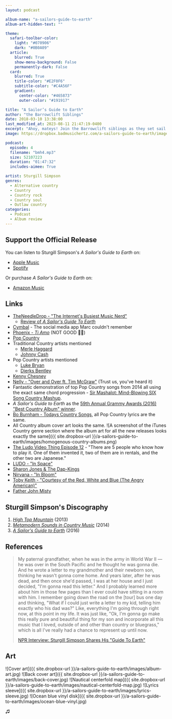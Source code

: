 ```yaml
---
layout: podcast

album-name: "a-sailors-guide-to-earth"
album-art-hidden-text: ""

theme:
  safari-toolbar-color:
    light: "#070906"
    dark: "#0B0A09"
  article:
    blurred: True
    show-menu-background: False
    permanently-dark: False
  card:
    blurred: True
    title-color: "#E2F0F6"
    subtitle-color: "#C4A56F"
    gradient:
      center-color: "#465873"
      outer-color: "#191917"

title: "A Sailor’s Guide to Earth"
author: "the Barrowclift Siblings"
date: 2018-03-10 13:38:00
last_modified_at: 2023-08-11 21:47:19-0400
excerpt: "Ahoy, mateys! Join the Barrowclift siblings as they set sail on life’s great ocean with Sturgill Simpson’s “A Sailor's Guide To Earth”."
image: https://dropbox.badmusichertz.com/a-sailors-guide-to-earth/images/episode-art.jpg

podcast:
  episode: 4
  filename: "bmh4.mp3"
  size: 52107223
  duration: "01:47:32"
  includes-aimee: True

artist: Sturgill Simpson
genres:
  - Alternative country
  - Country
  - Country rock
  - Country soul
  - Outlaw country
categories:
  - Podcast
  - Album review
---
```


## Support the Official Release

You can listen to Sturgill Simpson's *A Sailor's Guide to Earth* on:

* [Apple Music](https://music.apple.com/us/album/a-sailors-guide-to-earth/1088518253)
* [Spotify](https://open.spotify.com/album/5I3UdCxtIh6hkQ7rMPUvA4?si=54ZFUC_9RNmC1FlxIwUD1Q)

Or purchase *A Sailor's Guide to Earth* on:

* [Amazon Music](https://www.amazon.com/Sailors-Guide-Earth-Vinyl-Bonus/dp/B01CJ1SLNU/ref=sr_1_1?crid=2H9MAXOWEEB3&keywords=A+Sailor%27s+Guide+to+Earth&qid=1691261809&s=music&sprefix=a+sailor%27s+guide+to+earth%2Cpopular%2C210&sr=1-1)

## Links

* [TheNeedleDrop - "The Internet's Busiest Music Nerd"](http://www.theneedledrop.com)
	- [Review of *A Sailor's Guide To Earth*](https://www.youtube.com/watch?v=h_vuv0Oq6jQ)
* [Cymbal](https://cymbal.fm) - The social media app Marc couldn't remember
* [Phoenix - *Ti Amo*](https://itunes.apple.com/us/album/ti-amo/1228683729) (NOT GOOD 👎🏻)
* [Pop Country](https://en.wikipedia.org/wiki/Country_pop)
* Traditional Country artists mentioned
	- [Merle Haggard](https://itunes.apple.com/us/artist/merle-haggard/170987)
	- [Johnny Cash](https://itunes.apple.com/us/artist/johnny-cash/70936)
* Pop Country artists mentioned
	- [Luke Bryan](https://itunes.apple.com/us/artist/luke-bryan/20131064)
	- [Dierks Bentley](https://itunes.apple.com/us/artist/dierks-bentley/3088872)
* [Kenny Chesney](https://itunes.apple.com/us/artist/kenny-chesney/205322)
* [Nelly - "Over and Over ft. Tim McGraw"](https://www.youtube.com/watch?v=n3htOCjafTc) (Trust us, you've heard it)
* Fantastic demonstration of top Pop Country songs from 2014 all using the exact same chord progression - [Sir Mashalot: Mind-Blowing SIX Song Country Mashup](https://www.youtube.com/watch?v=FY8SwIvxj8o).
* *A Sailor's Guide to Earth* as the [59th Annual Grammy Awards (2016) "Best Country Album" winner](https://www.grammy.com/grammys/artists/sturgill-simpson).
* [Bo Burnham - Todays Country Songs](https://www.youtube.com/watch?v=MPTKR12cUqc), all Pop Country lyrics are the same.
* All Country album cover art looks the same. ![A screenshot of the iTunes Country genre section where the album art for all the new releases looks exactly the same]({{ site.dropbox-url }}/a-sailors-guide-to-earth/images/homogenous-country-albums.png)
* [The Ludo Video Thing Episode 12](https://youtu.be/vAXhg_J1BGo?t=23s) - "There are 5 people who know how to play it. One of them invented it, two of them are in rentals, and the other two are Japanese."
* [LUDO - "In Space"](https://www.youtube.com/watch?v=ENjLSHcEbdY)
* [Sharon Jones & The Dap-Kings](http://sharonjonesandthedapkings.com)
* [Nirvana - "In Bloom"](https://www.youtube.com/watch?v=PbgKEjNBHqM)
* [Toby Keith - "Courtesy of the Red, White and Blue (The Angry American)"](https://www.youtube.com/watch?v=ruNrdmjcNTc)
* [Father John Misty](https://itunes.apple.com/us/album/pure-comedy/1193788689)

## Sturgill Simpson's Discography

1. [*High Top Mountain*](https://itunes.apple.com/us/album/high-top-mountain/657091881) (2013)
2. [*Metamodern Sounds in Country Music*](https://itunes.apple.com/us/album/metamodern-sounds-in-country-music/865795112) (2014)
3. [*A Sailor's Guide to Earth*](https://itunes.apple.com/us/album/a-sailors-guide-to-earth/1088518253) (2016)

## References

> My paternal grandfather, when he was in the army in World War II — he was over in the South Pacific and he thought he was gonna die. And he wrote a letter to my grandmother and their newborn son, thinking he wasn't gonna come home. And years later, after he was dead, and then once she'd passed, I was at her house and I just decided, "I'm gonna read this letter." And I probably learned more about him in those few pages than I ever could have sitting in a room with him. I remember going down the road on the [tour] bus one day and thinking, "What if I could just write a letter to my kid, telling him exactly who his dad was?" Like, everything I'm going through right now, at this point in my life. It was just like, "Ok, I'm gonna go make this really pure and beautiful thing for my son and incorporate all this music that I loved, outside of and other than country or bluegrass," which is all I've really had a chance to represent up until now.  
>  
> [NPR Interview: Sturgill Simpson Shares His "Guide To Earth"](https://www.npr.org/sections/allsongs/2016/04/15/474220553/all-songs-1-sturgill-simpson-shares-his-guide-to-earth)

## Art

![Cover art]({{ site.dropbox-url }}/a-sailors-guide-to-earth/images/album-art.jpg)
![Back cover art]({{ site.dropbox-url }}/a-sailors-guide-to-earth/images/back-cover.jpg)
![Nautical centerfold map]({{ site.dropbox-url }}/a-sailors-guide-to-earth/images/nautical-centerfold-map.jpg)
![Lyrics sleeve]({{ site.dropbox-url }}/a-sailors-guide-to-earth/images/lyrics-sleeve.jpg)
![Ocean blue vinyl disk]({{ site.dropbox-url }}/a-sailors-guide-to-earth/images/ocean-blue-vinyl.jpg)

♫︎